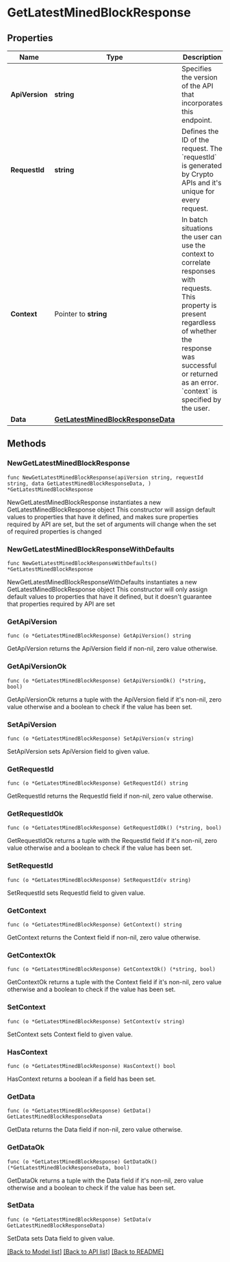 # GetLatestMinedBlockResponse

## Properties

Name | Type | Description | Notes
------------ | ------------- | ------------- | -------------
**ApiVersion** | **string** | Specifies the version of the API that incorporates this endpoint. | 
**RequestId** | **string** | Defines the ID of the request. The &#x60;requestId&#x60; is generated by Crypto APIs and it&#39;s unique for every request. | 
**Context** | Pointer to **string** | In batch situations the user can use the context to correlate responses with requests. This property is present regardless of whether the response was successful or returned as an error. &#x60;context&#x60; is specified by the user. | [optional] 
**Data** | [**GetLatestMinedBlockResponseData**](GetLatestMinedBlockResponseData.md) |  | 

## Methods

### NewGetLatestMinedBlockResponse

`func NewGetLatestMinedBlockResponse(apiVersion string, requestId string, data GetLatestMinedBlockResponseData, ) *GetLatestMinedBlockResponse`

NewGetLatestMinedBlockResponse instantiates a new GetLatestMinedBlockResponse object
This constructor will assign default values to properties that have it defined,
and makes sure properties required by API are set, but the set of arguments
will change when the set of required properties is changed

### NewGetLatestMinedBlockResponseWithDefaults

`func NewGetLatestMinedBlockResponseWithDefaults() *GetLatestMinedBlockResponse`

NewGetLatestMinedBlockResponseWithDefaults instantiates a new GetLatestMinedBlockResponse object
This constructor will only assign default values to properties that have it defined,
but it doesn't guarantee that properties required by API are set

### GetApiVersion

`func (o *GetLatestMinedBlockResponse) GetApiVersion() string`

GetApiVersion returns the ApiVersion field if non-nil, zero value otherwise.

### GetApiVersionOk

`func (o *GetLatestMinedBlockResponse) GetApiVersionOk() (*string, bool)`

GetApiVersionOk returns a tuple with the ApiVersion field if it's non-nil, zero value otherwise
and a boolean to check if the value has been set.

### SetApiVersion

`func (o *GetLatestMinedBlockResponse) SetApiVersion(v string)`

SetApiVersion sets ApiVersion field to given value.


### GetRequestId

`func (o *GetLatestMinedBlockResponse) GetRequestId() string`

GetRequestId returns the RequestId field if non-nil, zero value otherwise.

### GetRequestIdOk

`func (o *GetLatestMinedBlockResponse) GetRequestIdOk() (*string, bool)`

GetRequestIdOk returns a tuple with the RequestId field if it's non-nil, zero value otherwise
and a boolean to check if the value has been set.

### SetRequestId

`func (o *GetLatestMinedBlockResponse) SetRequestId(v string)`

SetRequestId sets RequestId field to given value.


### GetContext

`func (o *GetLatestMinedBlockResponse) GetContext() string`

GetContext returns the Context field if non-nil, zero value otherwise.

### GetContextOk

`func (o *GetLatestMinedBlockResponse) GetContextOk() (*string, bool)`

GetContextOk returns a tuple with the Context field if it's non-nil, zero value otherwise
and a boolean to check if the value has been set.

### SetContext

`func (o *GetLatestMinedBlockResponse) SetContext(v string)`

SetContext sets Context field to given value.

### HasContext

`func (o *GetLatestMinedBlockResponse) HasContext() bool`

HasContext returns a boolean if a field has been set.

### GetData

`func (o *GetLatestMinedBlockResponse) GetData() GetLatestMinedBlockResponseData`

GetData returns the Data field if non-nil, zero value otherwise.

### GetDataOk

`func (o *GetLatestMinedBlockResponse) GetDataOk() (*GetLatestMinedBlockResponseData, bool)`

GetDataOk returns a tuple with the Data field if it's non-nil, zero value otherwise
and a boolean to check if the value has been set.

### SetData

`func (o *GetLatestMinedBlockResponse) SetData(v GetLatestMinedBlockResponseData)`

SetData sets Data field to given value.



[[Back to Model list]](../README.md#documentation-for-models) [[Back to API list]](../README.md#documentation-for-api-endpoints) [[Back to README]](../README.md)



